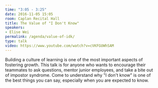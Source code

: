 ```yaml
---
time: "3:05 - 3:25"
date: 2016-11-05 15:05
room: Caplan Recital Hall
title: The Value of "I Don't Know"
speakers:
- Elise Wei
permalink: /agenda/value-of-idk/
type: talk
video: https://www.youtube.com/watch?v=cVKFGUWhSAM
---
```


Building a culture of learning is one of the most important aspects of fostering growth. This talk is for anyone who wants to encourage their teammates to ask questions, mentor junior employees, and take a bite out of impostor syndrome. Come to understand why "I don't know" is one of the best things you can say, especially when you are expected to know.